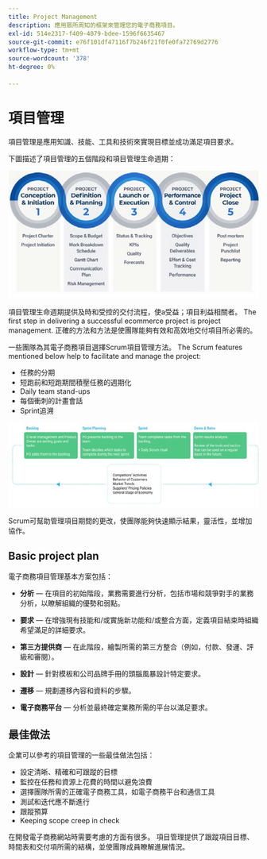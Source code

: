 ```yaml
---
title: Project Management
description: 應用眾所周知的框架來管理您的電子商務項目。
exl-id: 514e2317-f409-4079-bdee-1596f6635467
source-git-commit: e76f101df47116f7b246f21f0fe0fa72769d2776
workflow-type: tm+mt
source-wordcount: '378'
ht-degree: 0%

---
```


# 項目管理

項目管理是應用知識、技能、工具和技術來實現目標並成功滿足項目要求。

下圖描述了項目管理的五個階段和項目管理生命週期：

![項目管理生命週期圖](../../assets/playbooks/project-management-lifecycle.png)

項目管理生命週期提供及時和受控的交付流程，使a受益；項目利益相關者。 The first step in delivering a successful ecommerce project is project management. 正確的方法和方法是使團隊能夠有效和高效地交付項目所必需的。


一些團隊為其電子商務項目選擇Scrum項目管理方法。 The Scrum features mentioned below help to facilitate and manage the project:

- 任務的分期
- 短跑前和短跑期間積壓任務的週期化
- Daily team stand-ups
- 每個衝刺的計畫會話
- Sprint追溯

![Scrum靈活生命週期圖](../../assets/playbooks/scrum-lifecycle.png)

Scrum可幫助管理項目期間的更改，使團隊能夠快速顯示結果，靈活性，並增加協作。

## Basic project plan

電子商務項目管理基本方案包括：

- **分析** — 在項目的初始階段，業務需要進行分析，包括市場和競爭對手的業務分析，以瞭解組織的優勢和弱點。

- **要求** — 在增強現有技能和/或實施新功能和/或整合方面，定義項目結束時組織希望滿足的詳細要求。

- **第三方提供商** — 在此階段，繪製所需的第三方整合（例如，付款、發運、評級和審閱）。

- **設計** — 針對模板和公司品牌手冊的頭腦風暴設計特定要求。

- **遷移** — 規劃遷移內容和資料的步驟。

- **電子商務平台** — 分析並最終確定業務所需的平台以滿足要求。

## 最佳做法

企業可以參考的項目管理的一些最佳做法包括：

- 設定清晰、精確和可跟蹤的目標
- 監控在任務和資源上花費的時間以避免浪費
- 選擇團隊所需的正確電子商務工具，如電子商務平台和通信工具
- 測試和迭代應不斷進行
- 跟蹤預算
- Keeping scope creep in check

在開發電子商務網站時需要考慮的方面有很多。 項目管理提供了跟蹤項目目標、時間表和交付項所需的結構，並使團隊成員瞭解進展情況。
